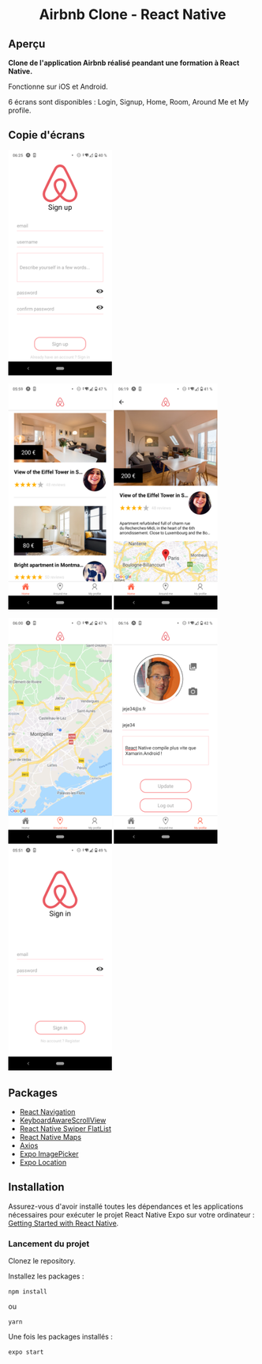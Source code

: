 <h1 align="center">
	Airbnb Clone - React Native
</h1>

## Aperçu

**Clone de l'application Airbnb réalisé peandant une formation à React Native.**

Fonctionne sur iOS et Android.

6 écrans sont disponibles : Login, Signup, Home, Room, Around Me et My profile.

## Copie d'écrans

<img
		width="210"
		alt="Capture 1"
		src="https://github.com/jeje034/le-reacteur-airbnb-react-native/blob/main/assets/Screenshot_SignUp.png">

<img
		width="210"
		alt="Capture 2"
		src="https://github.com/jeje034/le-reacteur-airbnb-react-native/blob/main/assets/Screenshot_Home.png">
<img
		width="210"
		alt="Capture 3"
		src="https://github.com/jeje034/le-reacteur-airbnb-react-native/blob/main/assets/Screenshot_Room.png">

<img
		width="210"
		alt="Capture 4"
		src="https://github.com/jeje034/le-reacteur-airbnb-react-native/blob/main/assets/Screenshot_AroudMe.png">
<img
		width="210"
		alt="Capture 5"
		src="https://github.com/jeje034/le-reacteur-airbnb-react-native/blob/main/assets/Screenshot_MyProfile.png">
<img
		width="210"
		alt="Capture 6"
		src="https://github.com/jeje034/le-reacteur-airbnb-react-native/blob/main/assets/Screenshot_SignIn.png">

## Packages

-   [React Navigation](https://reactnavigation.org/)
-   [KeyboardAwareScrollView](https://github.com/APSL/react-native-keyboard-aware-scroll-view)
-   [React Native Swiper FlatList](https://www.npmjs.com/package/react-native-swiper-flatlist)
-   [React Native Maps](https://github.com/react-native-community/react-native-maps)
-   [Axios](https://github.com/axios/axios)
-   [Expo ImagePicker](https://docs.expo.io/versions/latest/sdk/imagepicker/)
-   [Expo Location](https://docs.expo.io/versions/latest/sdk/location/)

## Installation

Assurez-vous d'avoir installé toutes les dépendances et les applications nécessaires pour exécuter le projet React Native Expo sur votre ordinateur : [Getting Started with React Native](https://facebook.github.io/react-native/docs/getting-started).

### Lancement du projet

Clonez le repository.

Installez les packages :

```
npm install
```

ou

```
yarn
```

Une fois les packages installés :

```bash
expo start
```
